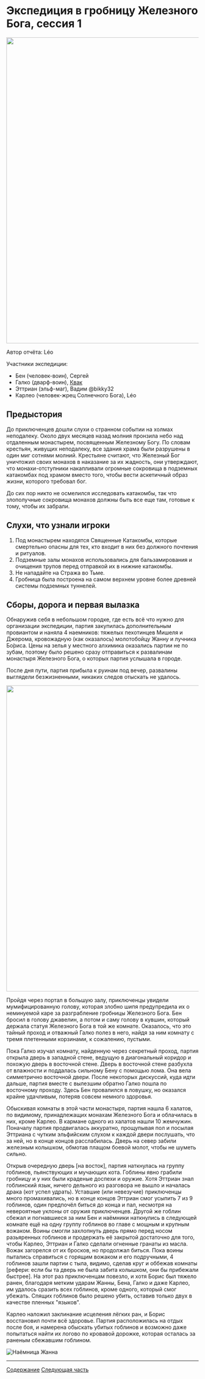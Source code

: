 # Экспедиция в гробницу Железного Бога, сессия 1

<a title="by Guillermo Kelly" href="https://github.com/8kto/ttrpg-recaps/assets/18572703/7355b013-fc56-4929-9454-b83381f79fcc"><img src="https://github.com/8kto/ttrpg-recaps/assets/18572703/7355b013-fc56-4929-9454-b83381f79fcc" style="width:800px" /></a>

Автор отчёта: Léo

Участники экспедиции:

- Бен (человек-воин), Сергей
- Галко (дварф-воин), [Квак](https://t.me/troglog)
- Эттриан (эльф-маг), Вадим @bikky32
- Карлео (человек-жрец Солнечного Бога), Léo

## Предыстория

До приключенцев дошли слухи о странном событии на холмах неподалеку. Около двух месяцев назад молния пронзила небо над
отдаленным монастырем, посвященным Железному Богу. По словам крестьян, живущих неподалеку, все здания храма были
разрушены в один миг сотнями молний. Крестьяне считают, что Железный Бог уничтожил своих монахов в наказание за их
жадность, они утверждают, что монахи-отступники накапливали огромные сокровища в подземных катакомбах под храмом вместо
того, чтобы вести аскетичный образ жизни, которого требовал бог.

До сих пор никто не осмелился исследовать катакомбы, так что злополучные сокровища монахов должны быть все еще там,
готовые к тому, чтобы их забрали.

## Слухи, что узнали игроки

1. Под монастырем находятся Священные Катакомбы, которые смертельно опасны для тех, кто входит в них без должного
   почтения и ритуалов.
2. Подземные залы монахов использовались для бальзамирования и очищения трупов перед отправкой их в нижние катакомбы.
3. Не нападайте на Стража во Тьме.
4. Гробница была построена на самом верхнем уровне более древней системы подземных туннелей.

## Сборы, дорога и первая вылазка

Обнаружив себя в небольшом городке, где есть всё что нужно для организации экспедиции, партия закупилась дополнительным
провиантом и наняла 4 наемников: тяжелых пехотинцев Мишеля и Джерома, кровожадную (как оказалось) молотобойцу Жанну и
лучника Бо́риса. Цены на зелья у местного алхимика оказались партии не по зубам, поэтому было решено сразу отправиться к
развалинам монастыря Железного Бога, о которых партия услышала в городе.

После дня пути, партия прибыла к руинам под вечер, развалины выглядели безжизненными, никаких следов отыскать не
удалось.

<a href="https://github.com/8kto/ttrpg-recaps/assets/18572703/476d1c27-337b-4344-b276-6fef54f44915"><img src="https://github.com/8kto/ttrpg-recaps/assets/18572703/476d1c27-337b-4344-b276-6fef54f44915" style="width:800px" /></a>

Пройдя через портал в большую залу, приключенцы увидели мумифицированную голову, которая злобно шипя предупредила их о
неминуемой каре за разграбление гробницы Железного Бога. Бен бросил в голову джавелин, а потом и саму голову в кувшин,
который держала статуя Железного Бога в той же комнате. Оказалось, что это тайный проход и отважный Галко полез в него,
найдя за ним комнату с тремя плетенными корзинами, к сожалению, пустыми.

Пока Галко изучал комнату, найденную через секретный проход, партия открыла дверь в западной стене, ведущую в
диагональный коридор и похожую дверь в восточной стене. Дверь в восточной стене разбухла от влажности и поддалась
сильному Бену с помощью лома. Она вела симметрично восточной двери. После некоторых дискуссий, куда идти дальше, партия
вместе с вылезшим обратно Галко пошла по восточному проходу. Здесь Бен провалился в ловушку, но оказался крайне
удачливым, потеряв совсем немного здоровья.

Обыскивая комнаты в этой части монастыря, партия нашла 6 халатов, по видимому, принадлежащих монахам Железного Бога и
облачилась в них, кроме Карлео. В кармане одного из халатов нашли 10 жемчужин. Поначалу партия продвигалась аккуратно,
прощупывая пол и посылая Эттриана с чутким эльфийским слухом к каждой двери послушать, что за ней, но в конце концов
расслабилась. Дверь на север забили железным колышком, обмотав плащом боевой молот, чтобы не шуметь сильно.

Открыв очередную дверь [на восток], партия наткнулась на группу гоблинов, пьянствующих и мучающих кота. Гоблины явно грабили
гробницу и у них были краденые доспехи и оружие. Хотя Эттриан знал гоблинский язык, ничего дельного из разговора не
вышло и началась драка (кот успел удрать). Уставшие (или невезучие) приключенцы много промахивались, но в конце концов Эттриан смог усыпить
7 из 9 гоблинов, один предпочёл биться до конца и пал, несмотря на невероятные уклоны от оружия приключенцев. Другой же
гоблин сбежал и погнавшиеся за ним Бен и наёмники наткнулись в следующей комнате ещё на одну группу гоблинов во главе с
мощным и крупным вожаком. Воины смогли захлопнуть дверь прямо перед носом разьяренных гоблинов и продержать её закрытой
достаточно для того, чтобы Карлео, Эттриан и Галко сделали огненные гранаты из масла. Вожак загорелся от их бросков, но
продолжал биться. Пока воины пытались справиться с горящим вожаком и его подручными, 4 гоблинов зашли партии с тыла,
видимо, сделав круг и оббежав комнаты [рефери: если бы та дверь не была забита колышком, они бы прибежали быстрее]. 
На этот раз приключенцам повезло, и хотя Борис был тяжело ранен, благодаря метким
ударам Жанны, Бена, Галко и даже Карлео, им удалось сразить всех гоблинов, кроме одного, который смог убежать. Спящих
гоблинов было решено убить, оставив только двух в качестве пленных "языков".

Карлео наложил заклинание исцеления лёгких ран, и Борис восстановил почти всё здоровье. Партия расположилась на отдых
после боя, и намерена обыскать убитых гоблинов и возможно даже попытаться найти их логово по кровавой дорожке, которая
осталась за раненым сбежавшим гоблином.

![Наёмница Жанна](https://github.com/8kto/ttrpg-recaps/assets/18572703/e98c7890-ffe6-4878-a05b-1cf2b63ad0f8)

----
[Содержание](./Readme.md)
[Следующая часть](./2024-05-11-game-2.md)
